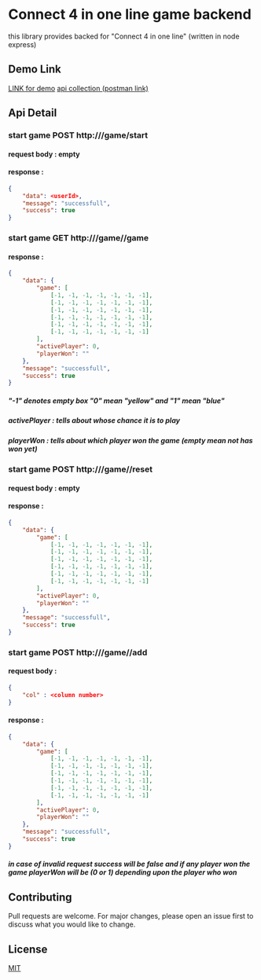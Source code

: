 # Connect 4 in one line game backend

this library provides backed for "Connect 4 in one line" (written in node express) 

## Demo Link

[LINK for demo](http://ec2-13-127-99-193.ap-south-1.compute.amazonaws.com:5000)
[api collection (postman link)](https://www.getpostman.com/collections/21f39d653caff5a039b4)

## Api Detail

### start game POST http://<domain>/game/start
#### request body : empty
#### response :
```json
{
    "data": <userId>,
    "message": "successfull",
    "success": true
}
```
### start game GET http://<domain>/game/<userId>/game
#### response :
```json
{
    "data": {
        "game": [
            [-1, -1, -1, -1, -1, -1, -1],
            [-1, -1, -1, -1, -1, -1, -1],
            [-1, -1, -1, -1, -1, -1, -1],
            [-1, -1, -1, -1, -1, -1, -1],
            [-1, -1, -1, -1, -1, -1, -1],
            [-1, -1, -1, -1, -1, -1, -1]
        ],
        "activePlayer": 0,
        "playerWon": ""
    },
    "message": "successfull",
    "success": true
}
```
##### "-1" denotes empty box "0" mean "yellow" and "1" mean "blue"
##### activePlayer : tells about whose chance it is to play
##### playerWon : tells about which player won the game (empty mean not has won yet)

### start game POST http://<domain>/game/<userId>/reset
#### request body : empty
#### response :
```json
{
    "data": {
        "game": [
            [-1, -1, -1, -1, -1, -1, -1],
            [-1, -1, -1, -1, -1, -1, -1],
            [-1, -1, -1, -1, -1, -1, -1],
            [-1, -1, -1, -1, -1, -1, -1],
            [-1, -1, -1, -1, -1, -1, -1],
            [-1, -1, -1, -1, -1, -1, -1]
        ],
        "activePlayer": 0,
        "playerWon": ""
    },
    "message": "successfull",
    "success": true
}
```

### start game POST http://<domain>/game/<userId>/add
#### request body :
```json
{
	"col" : <column number>
}
```
#### response :
```json
{
    "data": {
        "game": [
            [-1, -1, -1, -1, -1, -1, -1],
            [-1, -1, -1, -1, -1, -1, -1],
            [-1, -1, -1, -1, -1, -1, -1],
            [-1, -1, -1, -1, -1, -1, -1],
            [-1, -1, -1, -1, -1, -1, -1],
            [-1, -1, -1, -1, -1, -1, -1]
        ],
        "activePlayer": 0,
        "playerWon": ""
    },
    "message": "successfull",
    "success": true
}
```

##### in case of invalid request success will be false and if any player won the game playerWon will be (0 or 1) depending upon the player who won

## Contributing
Pull requests are welcome. For major changes, please open an issue first to discuss what you would like to change.

## License
[MIT](https://choosealicense.com/licenses/mit/)